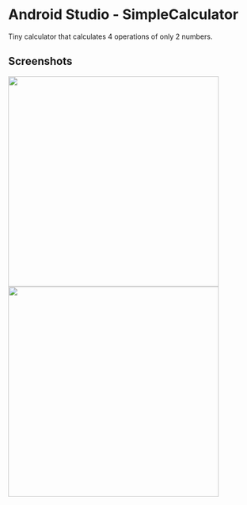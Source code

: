 # Android Studio - SimpleCalculator
Tiny calculator that calculates 4 operations of only 2 numbers.
## Screenshots
<img src = "app/res/drawable/ss1.png" width = "425"> <img src = "app/res/drawable/ss2.png" width = "425">

